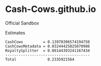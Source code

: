 # Cash-Cows.github.io
Official Sandbox

Estimates

```
CashCows         = 0.13970396574194750
CashCowsMetadata = 0.03244425825070986
RoyaltySplitter  = 0.06144393241167434
--------------------------------------
Total              0.2335921564
```
